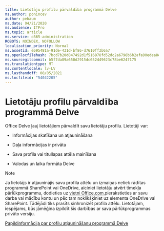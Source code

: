 ```yaml
---
title: Lietotāju profilu pārvaldība programmā Delve
ms.author: ponincev
author: pebaum
ms.date: 04/21/2020
ms.audience: ITPro
ms.topic: article
ms.service: o365-administration
ROBOTS: NOINDEX, NOFOLLOW
localization_priority: Normal
ms.assetid: e595481a-91de-431d-bf86-d7610ff3b6a7
ms.openlocfilehash: 7bcd7b20d847492d1f516878fd52dc2a6798b6b2afa90edea8eb4e460834a4eb
ms.sourcegitcommit: b5f7da89a650d2915dc652449623c78be6247175
ms.translationtype: MT
ms.contentlocale: lv-LV
ms.lasthandoff: 08/05/2021
ms.locfileid: "54042205"
---
```

# <a name="manage-user-profiles-in-delve"></a>Lietotāju profilu pārvaldība programmā Delve

Office Delve ļauj lietotājiem pārvaldīt savu lietotāju profilu. Lietotāji var:
  
- Informācijas skatīšana un atjaunināšana
    
- Daļa informācijas ir privāta
    
- Sava profila vai titullapas attēla mainīšana
    
- Valodas un laika formāta Delve
    
> [!NOTE]
> Ja lietotājs ir atjauninājis savu profila attēlu un izmaiņas netiek rādītas programmā SharePoint vai OneDrive, aiciniet lietotāju atvērt tīmekļa pārlūkprogrammu, dodieties uz [vietni Office.com,](https://www.office.com)pierakstieties ar savu darba vai mācību kontu un pēc tam noklikšķiniet uz elementa OneDrive vai SharePoint. Tādējādi tiks prasīts sinhronizēt profila attēlu. Lietotājam, iespējams, būs jāmēģina izpildīt šīs darbības ar sava pārlūkprogrammas privāto versiju. 
  
[Papildinformācija par profilu atjaunināšanu programmā Delve](https://go.microsoft.com/fwlink/?linkid=735070)
  

